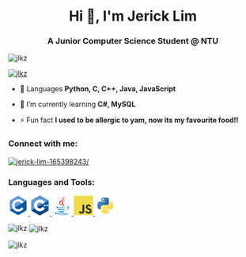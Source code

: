 <h1 align="center">Hi 👋, I'm Jerick Lim</h1>
<h3 align="center">A Junior Computer Science Student @ NTU</h3>

<p align="left"> <img src="https://komarev.com/ghpvc/?username=jlkz&label=Profile%20views&color=0e75b6&style=flat" alt="jlkz" /> </p>

<p align="left"> <a href="https://github.com/ryo-ma/github-profile-trophy"><img src="https://github-profile-trophy.vercel.app/?username=jlkz" alt="jlkz" /></a> </p>

- 📝 Languages **Python, C, C++, Java, JavaScript**

- 🌱 I’m currently learning **C#, MySQL**

- ⚡ Fun fact **I used to be allergic to yam, now its my favourite food!!**

<h3 align="left">Connect with me:</h3>
<p align="left">
<a href="https://linkedin.com/in/jerick-lim-165398243/" target="blank"><img align="center" src="https://raw.githubusercontent.com/rahuldkjain/github-profile-readme-generator/master/src/images/icons/Social/linked-in-alt.svg" alt="jerick-lim-165398243/" height="30" width="40" /></a>
</p>

<h3 align="left">Languages and Tools:</h3>
<p align="left"> <a href="https://www.cprogramming.com/" target="_blank" rel="noreferrer"> <img src="https://raw.githubusercontent.com/devicons/devicon/master/icons/c/c-original.svg" alt="c" width="40" height="40"/> </a> <a href="https://www.w3schools.com/cpp/" target="_blank" rel="noreferrer"> <img src="https://raw.githubusercontent.com/devicons/devicon/master/icons/cplusplus/cplusplus-original.svg" alt="cplusplus" width="40" height="40"/> </a> <a href="https://www.java.com" target="_blank" rel="noreferrer"> <img src="https://raw.githubusercontent.com/devicons/devicon/master/icons/java/java-original.svg" alt="java" width="40" height="40"/> </a> <a href="https://developer.mozilla.org/en-US/docs/Web/JavaScript" target="_blank" rel="noreferrer"> <img src="https://raw.githubusercontent.com/devicons/devicon/master/icons/javascript/javascript-original.svg" alt="javascript" width="40" height="40"/> </a> <a href="https://www.python.org" target="_blank" rel="noreferrer"> <img src="https://raw.githubusercontent.com/devicons/devicon/master/icons/python/python-original.svg" alt="python" width="40" height="40"/> </a> </p>

<p><img align="left" src="https://github-readme-stats.vercel.app/api/top-langs?username=jlkz&show_icons=true&locale=en&layout=compact" alt="jlkz" /></p>

<p>&nbsp;<img align="center" src="https://github-readme-stats.vercel.app/api?username=jlkz&show_icons=true&locale=en" alt="jlkz" /></p>

<p><img align="center" src="https://github-readme-streak-stats.herokuapp.com/?user=jlkz&" alt="jlkz" /></p>

